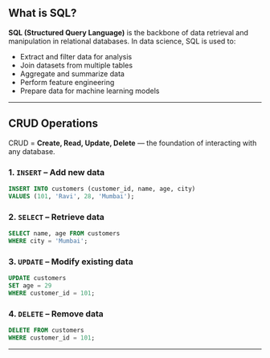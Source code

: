 

## What is SQL?

**SQL (Structured Query Language)** is the backbone of data retrieval and manipulation in relational databases. In data science, SQL is used to:
- Extract and filter data for analysis
- Join datasets from multiple tables
- Aggregate and summarize data
- Perform feature engineering
- Prepare data for machine learning models

---

## CRUD Operations

CRUD = **Create, Read, Update, Delete** — the foundation of interacting with any database.

### 1. `INSERT` – Add new data
```sql
INSERT INTO customers (customer_id, name, age, city)
VALUES (101, 'Ravi', 28, 'Mumbai');
```

### 2. `SELECT` – Retrieve data
```sql
SELECT name, age FROM customers
WHERE city = 'Mumbai';
```

### 3. `UPDATE` – Modify existing data
```sql
UPDATE customers
SET age = 29
WHERE customer_id = 101;
```

### 4. `DELETE` – Remove data
```sql
DELETE FROM customers
WHERE customer_id = 101;
```

---

